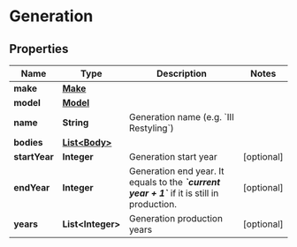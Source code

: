 
# Generation

## Properties
Name | Type | Description | Notes
------------ | ------------- | ------------- | -------------
**make** | [**Make**](Make.md) |  | 
**model** | [**Model**](Model.md) |  | 
**name** | **String** | Generation name (e.g. &#x60;III Restyling&#x60;) | 
**bodies** | [**List&lt;Body&gt;**](Body.md) |  | 
**startYear** | **Integer** | Generation start year |  [optional]
**endYear** | **Integer** | Generation end year. It equals to the __*&#x60;current year + 1&#x60;*__ if it is still in production. |  [optional]
**years** | **List&lt;Integer&gt;** | Generation production years |  [optional]



